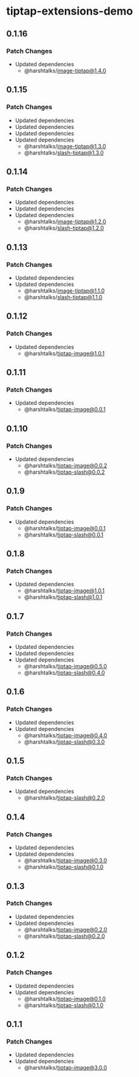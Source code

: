 # tiptap-extensions-demo

## 0.1.16

### Patch Changes

- Updated dependencies
  - @harshtalks/image-tiptap@1.4.0

## 0.1.15

### Patch Changes

- Updated dependencies
- Updated dependencies
- Updated dependencies
- Updated dependencies
  - @harshtalks/image-tiptap@1.3.0
  - @harshtalks/slash-tiptap@1.3.0

## 0.1.14

### Patch Changes

- Updated dependencies
- Updated dependencies
- Updated dependencies
  - @harshtalks/image-tiptap@1.2.0
  - @harshtalks/slash-tiptap@1.2.0

## 0.1.13

### Patch Changes

- Updated dependencies
- Updated dependencies
  - @harshtalks/image-tiptap@1.1.0
  - @harshtalks/slash-tiptap@1.1.0

## 0.1.12

### Patch Changes

- Updated dependencies
  - @harshtalks/tiptap-image@1.0.1

## 0.1.11

### Patch Changes

- Updated dependencies
  - @harshtalks/tiptap-image@0.0.1

## 0.1.10

### Patch Changes

- Updated dependencies
  - @harshtalks/tiptap-image@0.0.2
  - @harshtalks/tiptap-slash@0.0.2

## 0.1.9

### Patch Changes

- Updated dependencies
  - @harshtalks/tiptap-image@0.0.1
  - @harshtalks/tiptap-slash@0.0.1

## 0.1.8

### Patch Changes

- Updated dependencies
  - @harshtalks/tiptap-image@1.0.1
  - @harshtalks/tiptap-slash@1.0.1

## 0.1.7

### Patch Changes

- Updated dependencies
- Updated dependencies
- Updated dependencies
  - @harshtalks/tiptap-image@0.5.0
  - @harshtalks/tiptap-slash@0.4.0

## 0.1.6

### Patch Changes

- Updated dependencies
- Updated dependencies
  - @harshtalks/tiptap-image@0.4.0
  - @harshtalks/tiptap-slash@0.3.0

## 0.1.5

### Patch Changes

- Updated dependencies
  - @harshtalks/tiptap-slash@0.2.0

## 0.1.4

### Patch Changes

- Updated dependencies
- Updated dependencies
  - @harshtalks/tiptap-image@0.3.0
  - @harshtalks/tiptap-slash@0.1.0

## 0.1.3

### Patch Changes

- Updated dependencies
- Updated dependencies
  - @harshtalks/tiptap-image@0.2.0
  - @harshtalks/tiptap-slash@0.2.0

## 0.1.2

### Patch Changes

- Updated dependencies
- Updated dependencies
  - @harshtalks/tiptap-image@0.1.0
  - @harshtalks/tiptap-slash@0.1.0

## 0.1.1

### Patch Changes

- Updated dependencies
- Updated dependencies
  - @harshtalks/tiptap-image@3.0.0
